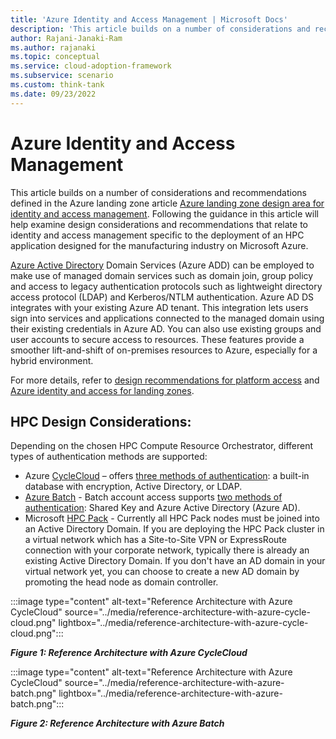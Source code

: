 ```yaml
---
title: 'Azure Identity and Access Management | Microsoft Docs'
description: 'This article builds on a number of considerations and recommendations defined in the Azure landing zone article Azure landing zone design area for identity and access management.'
author: Rajani-Janaki-Ram
ms.author: rajanaki
ms.topic: conceptual
ms.service: cloud-adoption-framework
ms.subservice: scenario
ms.custom: think-tank
ms.date: 09/23/2022
---
```


# Azure Identity and Access Management

This article builds on a number of considerations and recommendations defined in the Azure landing zone article [Azure landing zone design area for identity and access management](/azure/cloud-adoption-framework/ready/landing-zone/design-area/identity-access). Following the guidance in this article will help examine design considerations and recommendations that relate to identity and access management specific to the deployment of an HPC application designed for the manufacturing industry on Microsoft Azure.

[Azure Active Directory](/azure/active-directory-domain-services/overview) Domain Services (Azure ADD) can be employed to make use of managed domain services such as domain join, group policy and access to legacy authentication protocols such as lightweight directory access protocol (LDAP) and Kerberos/NTLM authentication. Azure AD DS integrates with your existing Azure AD tenant. This integration lets users sign into services and applications connected to the managed domain using their existing credentials in Azure AD. You can also use existing groups and user accounts to secure access to resources. These features provide a smoother lift-and-shift of on-premises resources to Azure, especially for a hybrid environment.

For more details, refer to [design recommendations for platform access](/azure/cloud-adoption-framework/ready/landing-zone/design-area/identity-access-platform-access#design-recommendations-for-platform-access) and [Azure identity and access for landing zones](/azure/cloud-adoption-framework/ready/landing-zone/design-area/identity-access-landing-zones).

## HPC Design Considerations:

Depending on the chosen HPC Compute Resource Orchestrator, different types of authentication methods are supported:

 - Azure [CycleCloud](/azure/cyclecloud/overview?view=cyclecloud-8) – offers [three methods of authentication](/azure/cyclecloud/how-to/user-authentication?view=cyclecloud-8): a built-in database with encryption, Active Directory, or LDAP.
 - [Azure Batch](/azure/batch/batch-technical-overview) - Batch account access supports [two methods of authentication](/azure/batch/security-best-practices): Shared Key and Azure Active Directory (Azure AD).
 - Microsoft [HPC Pack](/azure/cyclecloud/hpcpack?view=cyclecloud-8) - Currently all HPC Pack nodes must be joined into an Active Directory Domain. If you are deploying the HPC Pack cluster in a virtual network which has a Site-to-Site VPN or ExpressRoute connection with your corporate network, typically there is already an existing Active Directory Domain. If you don't have an AD domain in your virtual network yet, you can choose to create a new AD domain by promoting the head node as domain controller.

:::image type="content" alt-text="Reference Architecture with Azure CycleCloud" source="../media/reference-architecture-with-azure-cycle-cloud.png" lightbox="../media/reference-architecture-with-azure-cycle-cloud.png":::

***Figure 1: Reference Architecture with Azure CycleCloud***

:::image type="content" alt-text="Reference Architecture with Azure CycleCloud" source="../media/reference-architecture-with-azure-batch.png" lightbox="../media/reference-architecture-with-azure-batch.png":::

***Figure 2: Reference Architecture with Azure Batch***